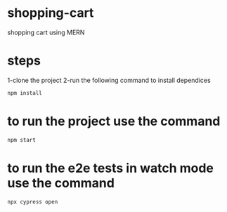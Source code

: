 # shopping-cart
shopping cart using MERN
# steps
1-clone the project
2-run the following command to install dependices
```javascript
npm install
```
# to run the project use the command 
```javascript
npm start
```
# to run the e2e tests in watch mode use the command 
```javascript
npx cypress open
```
